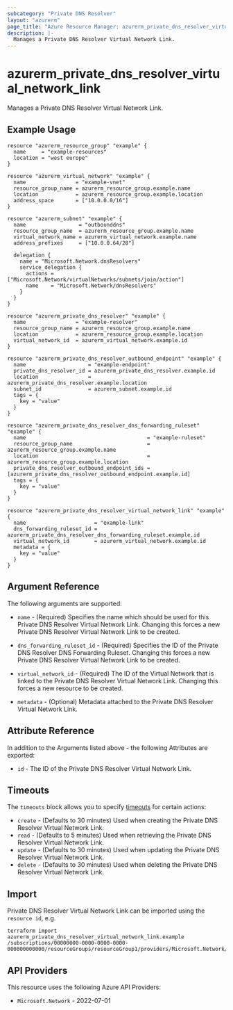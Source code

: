 ```yaml
---
subcategory: "Private DNS Resolver"
layout: "azurerm"
page_title: "Azure Resource Manager: azurerm_private_dns_resolver_virtual_network_link"
description: |-
  Manages a Private DNS Resolver Virtual Network Link.
---
```


# azurerm_private_dns_resolver_virtual_network_link

Manages a Private DNS Resolver Virtual Network Link.

## Example Usage

```hcl
resource "azurerm_resource_group" "example" {
  name     = "example-resources"
  location = "west europe"
}

resource "azurerm_virtual_network" "example" {
  name                = "example-vnet"
  resource_group_name = azurerm_resource_group.example.name
  location            = azurerm_resource_group.example.location
  address_space       = ["10.0.0.0/16"]
}

resource "azurerm_subnet" "example" {
  name                 = "outbounddns"
  resource_group_name  = azurerm_resource_group.example.name
  virtual_network_name = azurerm_virtual_network.example.name
  address_prefixes     = ["10.0.0.64/28"]

  delegation {
    name = "Microsoft.Network.dnsResolvers"
    service_delegation {
      actions = ["Microsoft.Network/virtualNetworks/subnets/join/action"]
      name    = "Microsoft.Network/dnsResolvers"
    }
  }
}

resource "azurerm_private_dns_resolver" "example" {
  name                = "example-resolver"
  resource_group_name = azurerm_resource_group.example.name
  location            = azurerm_resource_group.example.location
  virtual_network_id  = azurerm_virtual_network.example.id
}

resource "azurerm_private_dns_resolver_outbound_endpoint" "example" {
  name                    = "example-endpoint"
  private_dns_resolver_id = azurerm_private_dns_resolver.example.id
  location                = azurerm_private_dns_resolver.example.location
  subnet_id               = azurerm_subnet.example.id
  tags = {
    key = "value"
  }
}

resource "azurerm_private_dns_resolver_dns_forwarding_ruleset" "example" {
  name                                       = "example-ruleset"
  resource_group_name                        = azurerm_resource_group.example.name
  location                                   = azurerm_resource_group.example.location
  private_dns_resolver_outbound_endpoint_ids = [azurerm_private_dns_resolver_outbound_endpoint.example.id]
  tags = {
    key = "value"
  }
}

resource "azurerm_private_dns_resolver_virtual_network_link" "example" {
  name                      = "example-link"
  dns_forwarding_ruleset_id = azurerm_private_dns_resolver_dns_forwarding_ruleset.example.id
  virtual_network_id        = azurerm_virtual_network.example.id
  metadata = {
    key = "value"
  }
}
```

## Argument Reference

The following arguments are supported:

* `name` - (Required) Specifies the name which should be used for this Private DNS Resolver Virtual Network Link. Changing this forces a new Private DNS Resolver Virtual Network Link to be created.

* `dns_forwarding_ruleset_id` - (Required) Specifies the ID of the Private DNS Resolver DNS Forwarding Ruleset. Changing this forces a new Private DNS Resolver Virtual Network Link to be created.

* `virtual_network_id` - (Required) The ID of the Virtual Network that is linked to the Private DNS Resolver Virtual Network Link. Changing this forces a new resource to be created.

* `metadata` - (Optional) Metadata attached to the Private DNS Resolver Virtual Network Link.

## Attribute Reference

In addition to the Arguments listed above - the following Attributes are exported:

* `id` - The ID of the Private DNS Resolver Virtual Network Link.

## Timeouts

The `timeouts` block allows you to specify [timeouts](https://developer.hashicorp.com/terraform/language/resources/configure#define-operation-timeouts) for certain actions:

* `create` - (Defaults to 30 minutes) Used when creating the Private DNS Resolver Virtual Network Link.
* `read` - (Defaults to 5 minutes) Used when retrieving the Private DNS Resolver Virtual Network Link.
* `update` - (Defaults to 30 minutes) Used when updating the Private DNS Resolver Virtual Network Link.
* `delete` - (Defaults to 30 minutes) Used when deleting the Private DNS Resolver Virtual Network Link.

## Import

Private DNS Resolver Virtual Network Link can be imported using the `resource id`, e.g.

```shell
terraform import azurerm_private_dns_resolver_virtual_network_link.example /subscriptions/00000000-0000-0000-0000-000000000000/resourceGroups/resourceGroup1/providers/Microsoft.Network/dnsForwardingRulesets/dnsForwardingRuleset1/virtualNetworkLinks/virtualNetworkLink1
```

## API Providers
<!-- This section is generated, changes will be overwritten -->
This resource uses the following Azure API Providers:

* `Microsoft.Network` - 2022-07-01
